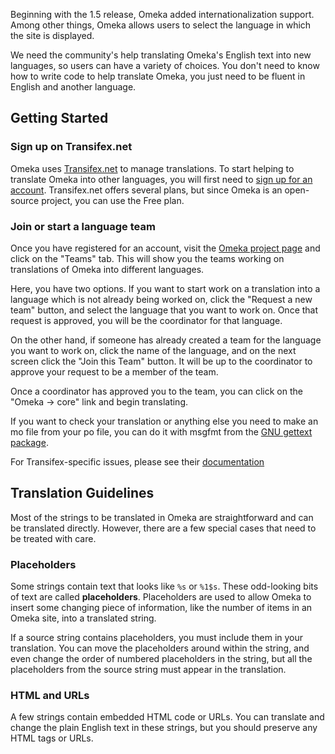 Beginning with the 1.5 release, Omeka added internationalization support. Among other things, Omeka allows users to select the language in which the site is displayed.

We need the community's help translating Omeka's English text into new languages, so users can have a variety of choices. You don't need to know how to write code to help translate Omeka, you just need to be fluent in English and another language.

Getting Started
--------------------------------------------------------

### Sign up on Transifex.net
Omeka uses [Transifex.net](http://transifex.net) to manage translations. To start helping to translate Omeka into other languages, you will first need to [sign up for an account](https://www.transifex.net/plans/). Transifex.net offers several plans, but since Omeka is an open-source project, you can use the Free plan.

### Join or start a language team
Once you have registered for an account, visit the [Omeka project page](https://www.transifex.net/projects/p/omeka) and click on the "Teams" tab. This will show you the teams working on translations of Omeka into different languages.

Here, you have two options. If you want to start work on a translation into a language which is not already being worked on, click the "Request a new team" button, and select the language that you want to work on. Once that request is approved, you will be the coordinator for that language.

On the other hand, if someone has already created a team for the language you want to work on, click the name of the language, and on the next screen click the "Join this Team" button. It will be up to the coordinator to approve your request to be a member of the team.

Once a coordinator has approved you to the team, you can click on the "Omeka → core" link and begin translating.

If you want to check your translation or anything else you need to make an mo file from your po file, you can do it with msgfmt from the [GNU gettext package](http://www.gnu.org/software/gettext/).

For Transifex-specific issues, please see their [documentation](http://docs.transifex.com/)

Translation Guidelines 
--------------------------------------------------------------
Most of the strings to be translated in Omeka are straightforward and can be translated directly. However, there are a few special cases that need to be treated with care.

### Placeholders
Some strings contain text that looks like `%s` or `%1$s`. These odd-looking bits of text are called **placeholders**. Placeholders are used to allow Omeka to insert some changing piece of information, like the number of items in an Omeka site, into a translated string.

If a source string contains placeholders, you must include them in your translation. You can move the placeholders around within the string, and even change the order of numbered placeholders in the string, but all the placeholders from the source string must appear in the translation.

### HTML and URLs
A few strings contain embedded HTML code or URLs. You can translate and change the plain English text in these strings, but you should preserve any HTML tags or URLs.
